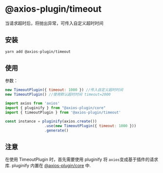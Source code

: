# @axios-plugin/timeout

当请求超时后，将抛出异常，可传入自定义超时时间

## 安装
```bash
yarn add @axios-plugin/timeout
```

## 使用
参数：
```js
new TimeoutPlugin({ timeout: 1000 }) //传入自定义超时时间
new TimeoutPlugin() //使用默认超时时间 timeout=2000
```

```js
import axios from 'axios'
import { pluginify } from "@axios-plugin/core"
import { timeoutPlugin } from '@axios-plugin/timeout'

const instance = pluginify(axios.create())
                  .use(new TimeoutPlugin({ timeout: 1000 }))
                  .generate()
```

## 注意
在使用 TimeoutPlugin 时，首先需要使用 pluginify 将 `axios`变成基于插件的请求库.
pluginify 内置在 [@axios-plugin/core](https://www.npmjs.com/package/@axios-plugin/core) 中.
